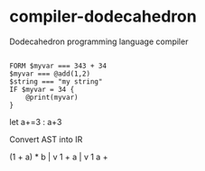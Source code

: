 # compiler-dodecahedron
Dodecahedron programming language compiler
```

FORM $myvar === 343 + 34 
$myvar === @add(1,2)
$string === "my string" 
IF $myvar = 34 {
    @print(myvar)
}

```

let a+=3 : a+3

Convert AST into IR

(1 + a) * b
    |
    v
    1 + a
     |
     v
    1
       a
      +